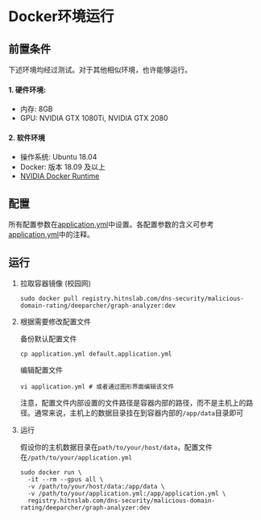 # Docker环境运行

## 前置条件

下述环境均经过测试。对于其他相似环境，也许能够运行。

#### 1. 硬件环境:

- 内存: 8GB
- GPU: NVIDIA GTX 1080Ti, NVIDIA GTX 2080

#### 2. 软件环境

- 操作系统: Ubuntu 18.04
- Docker: 版本 18.09 及以上
- [NVIDIA Docker Runtime](https://github.com/NVIDIA/nvidia-docker)

## 配置

所有配置参数在[application.yml](application.yml)中设置。各配置参数的含义可参考[application.yml](application.yml)中的注释。

## 运行

1. 拉取容器镜像 (校园网)

   ```shell
   sudo docker pull registry.hitnslab.com/dns-security/malicious-domain-rating/deeparcher/graph-analyzer:dev
   ```

2. 根据需要修改配置文件

   备份默认配置文件

   ```shell
   cp application.yml default.application.yml
   ```

   编辑配置文件

   ```shell
   vi application.yml # 或者通过图形界面编辑该文件
   ```

   注意，配置文件内部设置的文件路径是容器内部的路径，而不是主机上的路径。通常来说，主机上的数据目录挂在到容器内部的`/app/data`目录即可

3. 运行

   假设你的主机数据目录在`path/to/your/host/data`，配置文件在`/path/to/your/application.yml`

   ```shell
   sudo docker run \
     -it --rm --gpus all \
     -v /path/to/your/host/data:/app/data \
     -v /path/to/your/application.yml:/app/application.yml \
     registry.hitnslab.com/dns-security/malicious-domain-rating/deeparcher/graph-analyzer:dev
   ```
